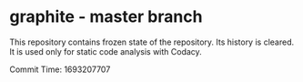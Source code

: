# graphite - master branch

This repository contains frozen state of the repository.
Its history is cleared. It is used only for static code
analysis with Codacy.

Commit Time: 1693207707